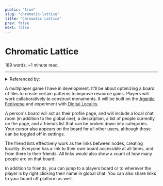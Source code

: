```yaml
---
public: "true"
slug: "chromatic-lattice"
title: "Chromatic Lattice"
prev: false
next: false
---
```

<script setup>
import { data } from '../../git.data.ts';
import { useData } from 'vitepress';
const pageData = useData();
</script>
<h1 class="p-name">Chromatic Lattice</h1>
<p>189 words, ~1 minute read. <span v-html="data[`site/${pageData.page.value.relativePath}`]" /></p>
<hr/>

<details><summary>Referenced by:</summary><a href="/garden/digital-locality/index.md">Digital Locality</a><a href="/garden/fedi-v2/index.md">Fedi v2</a><a href="/garden/incremental-social/index.md">Incremental Social</a><a href="/now/index">/now</a></details>

A multiplayer game I have in development. It'll be about optimizing a board of tiles to create certain patterns to improve resource gains. Players will work collaboratively to construct monuments. It will be built on the [Agentic Fediverse](/garden/fedi-v2/index.md) and experiment with [Digital Locality](/garden/digital-locality/index.md).

A person's board will act as their profile page, and will include a local chat room (in addition to the global one), a description, a list of people currently on the page, and a friends list that can be broken down into categories. Your cursor also appears on the board for all other users, although those can be toggled off in settings.

The friend lists effectively work as the links between nodes, creating locality. Everyone has a link to their own board accessible at all times, and from there to their friends. All links would also show a count of how many people are on that board.

In addition to friends, you can jump to a players board or to wherever the player is by right clicking their name in global chat. You can also share links to your board off platform as well.
